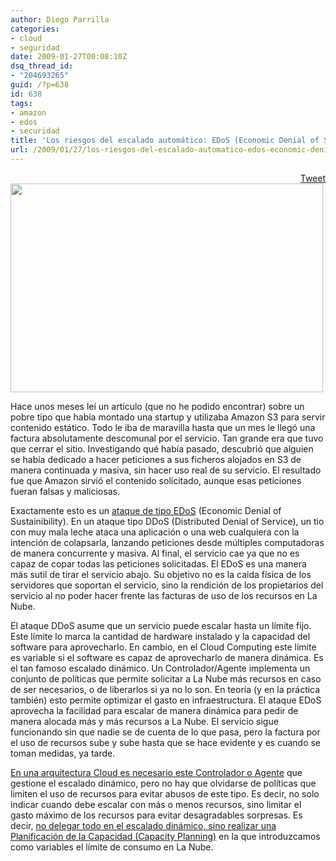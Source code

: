 ```yaml
---
author: Diego Parrilla
categories:
- cloud
- seguridad
date: 2009-01-27T00:08:10Z
dsq_thread_id:
- "204693265"
guid: /?p=638
id: 638
tags:
- amazon
- edos
- securidad
title: 'Los riesgos del escalado automático: EDoS (Economic Denial of Sustainability)'
url: /2009/01/27/los-riesgos-del-escalado-automatico-edos-economic-denial-of-sustainability/
---
```


<div style="float: right; margin-left: 10px;">
  <a href="https://twitter.com/share" class="twitter-share-button" data-via="nubeblog" data-hashtags="amazon,edos,securidad" data-count="vertical" data-url="/2009/01/27/los-riesgos-del-escalado-automatico-edos-economic-denial-of-sustainability/">Tweet</a>
</div>

[<img class="aligncenter size-full wp-image-170" title="bankrupt" src="/wp-content/uploads/bankrupt.jpg" alt="" width="500" height="334" srcset="/wp-content/uploads/bankrupt.jpg 500w, /wp-content/uploads/bankrupt-300x200.jpg 300w" sizes="(max-width: 500px) 100vw, 500px" />](/wp-content/uploads/bankrupt.jpg)

Hace unos meses leí un artículo (que no he podido encontrar) sobre un pobre tipo que había montado una startup y utilizaba Amazon S3 para servir contenido estático. Todo le iba de maravilla hasta que un mes le llegó una factura absolutamente descomunal por el servicio. Tan grande era que tuvo que cerrar el sitio. Investigando qué había pasado, descubrió que alguien se había dedicado a hacer peticiones a sus ficheros alojados en S3 de manera continuada y masiva, sin hacer uso real de su servicio. El resultado fue que Amazon sirvió el contenido solicitado, aunque esas peticiones fueran falsas y maliciosas.

Exactamente esto es un [ataque de tipo EDoS](http://rationalsecurity.typepad.com/blog/2009/01/a-couple-of-followups-on-my-edos-economic-denial-of-sustainability-concept.html) (Economic Denial of Sustainibility). En un ataque tipo DDoS (Distributed Denial of Service), un tio con muy mala leche ataca una aplicación o una web cualquiera con la intención de colapsarla, lanzando peticiones desde múltiples computadoras de manera concurrente y masiva. Al final, el servicio cae ya que no es capaz de copar todas las peticiones solicitadas. El EDoS es una manera más sutil de tirar el servicio abajo. Su objetivo no es la caida física de los servidores que soportan el servicio, sino la rendición de los propietarios del servicio al no poder hacer frente las facturas de uso de los recursos en La Nube.

El ataque DDoS asume que un servicio puede escalar hasta un límite fijo. Este límite lo marca la cantidad de hardware instalado y la capacidad del software para aprovecharlo. En cambio, en el Cloud Computing este límite es variable si el software es capaz de aprovecharlo de manera dinámica. Es el tan famoso escalado dinámico. Un Controlador/Agente implementa un conjunto de políticas que permite solicitar a La Nube más recursos en caso de ser necesarios, o de liberarlos si ya no lo son. En teoría (y en la práctica también) esto permite optimizar el gasto en infraestructura. El ataque EDoS aprovecha la facilidad para escalar de manera dinámica para pedir de manera alocada más y más recursos a La Nube. El servicio sigue funcionando sin que nadie se de cuenta de lo que pasa, pero la factura por el uso de recursos sube y sube hasta que se hace evidente y es cuando se toman medidas, ya tarde.

[En una arquitectura Cloud es necesario este Controlador o Agente](/2009/01/14/seran-los-humanos-irrelevantes-monitorizando-aplicaciones-cloud/) que gestione el escalado dinámico, pero no hay que olvidarse de políticas que limiten el uso de recursos para evitar abusos de este tipo. Es decir, no solo indicar cuando debe escalar con más o menos recursos, sino limitar el gasto máximo de los recursos para evitar desagradables sorpresas. Es decir, [no delegar todo en el escalado dinámico, sino realizar una Planificación de la Capacidad (Capacity Planning)](http://broadcast.oreilly.com/2008/12/why-i-dont-like-cloud-auto-scaling.html) en la que introduzcamos como variables el límite de consumo en La Nube.

